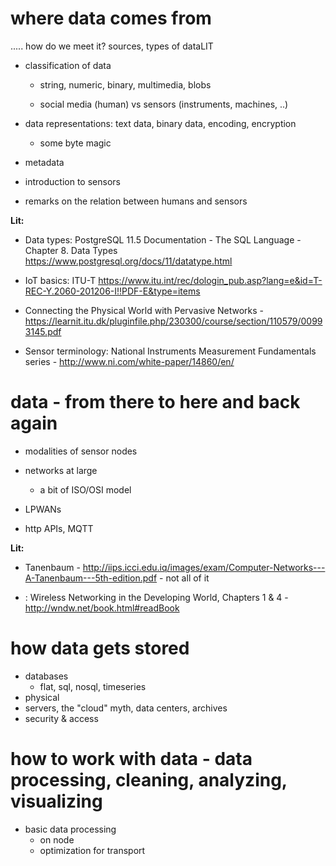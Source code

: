 # where data comes from 

..... how do we meet it? sources, types of dataLIT

* classification of data

  * string, numeric, binary, multimedia, blobs
    
  * social media (human) vs sensors (instruments, machines, ..)

* data representations: text data, binary data, encoding, encryption
  * some byte magic

* metadata
		
* introduction to sensors

* remarks on the relation between humans and sensors

__Lit:__ 

* Data types: PostgreSQL 11.5 Documentation - The SQL Language - Chapter 8. Data Types https://www.postgresql.org/docs/11/datatype.html

* IoT basics: ITU-T https://www.itu.int/rec/dologin_pub.asp?lang=e&id=T-REC-Y.2060-201206-I!!PDF-E&type=items

* Connecting the Physical World with Pervasive Networks - https://learnit.itu.dk/pluginfile.php/230300/course/section/110579/00993145.pdf

* Sensor terminology: National Instruments Measurement Fundamentals series - http://www.ni.com/white-paper/14860/en/


# data - from there to here and back again

* modalities of sensor nodes

* networks at large

  * a bit of ISO/OSI model

* LPWANs

* http APIs, MQTT

__Lit:__ 

* Tanenbaum - http://iips.icci.edu.iq/images/exam/Computer-Networks---A-Tanenbaum---5th-edition.pdf - not all of it

* : Wireless Networking in the Developing World, Chapters 1 & 4 - http://wndw.net/book.html#readBook




	
		
# how data gets stored

* databases
  * flat, sql, nosql, timeseries
* physical
* servers, the "cloud" myth, data centers, archives
* security & access
	

# how to work with data - data processing, cleaning, analyzing, visualizing

* basic data processing
  * on node
  * optimization for transport

